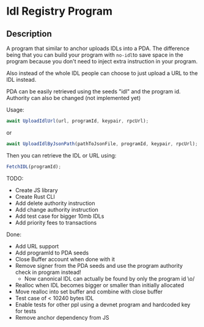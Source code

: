 # Idl Registry Program

## Description

A program that similar to anchor uploads IDLs into a PDA. The difference being that you can build your program with `no-idl`to save space in the program because you don't need to inject extra instruction in your program.

Also instead of the whole IDL people can choose to just upload a URL to the IDL instead.

PDA can be easily retrieved using the seeds "idl" and the program id.
Authority can also be changed (not implemented yet)

Usage:

```ts
await UploadIdlUrl(url, programId, keypair, rpcUrl);
```

or

```ts
await UploadIdlByJsonPath(pathToJsonFile, programId, keypair, rpcUrl);
```

Then you can retrieve the IDL or URL using:

```ts
FetchIDL(programId);
```

TODO:

- Create JS library
- Create Rust CLI
- Add delete authority instruction
- Add change authority instruction
- Add test case for bigger 10mb IDLs
- Add priority fees to transactions

Done:

- Add URL support
- Add programId to PDA seeds
- Close Buffer account when done with it
- Remove signer from the PDA seeds and use the program authority check in program instead!
  - Now canonical IDL can actually be found by only the program id \o/
- Realloc when IDL becomes bigger or smaller than initially allocated
- Move realloc into set buffer and combine with close buffer
- Test case of < 10240 bytes IDL
- Enable tests for other ppl using a devnet program and hardcoded key for tests
- Remove anchor dependency from JS
